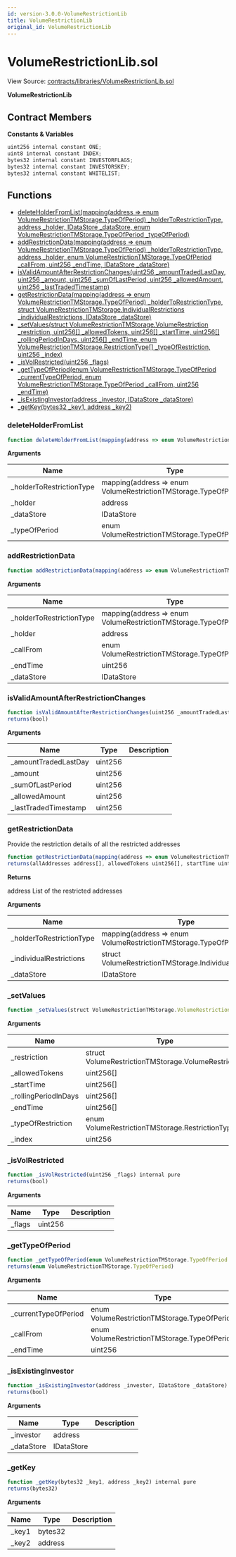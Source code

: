 ```yaml
---
id: version-3.0.0-VolumeRestrictionLib
title: VolumeRestrictionLib
original_id: VolumeRestrictionLib
---
```


# VolumeRestrictionLib.sol

View Source: [contracts/libraries/VolumeRestrictionLib.sol](../../../contracts/libraries/VolumeRestrictionLib.sol)

**VolumeRestrictionLib**

## Contract Members
**Constants & Variables**

```js
uint256 internal constant ONE;
uint8 internal constant INDEX;
bytes32 internal constant INVESTORFLAGS;
bytes32 internal constant INVESTORSKEY;
bytes32 internal constant WHITELIST;

```

## Functions

- [deleteHolderFromList(mapping(address => enum VolumeRestrictionTMStorage.TypeOfPeriod) _holderToRestrictionType, address _holder, IDataStore _dataStore, enum VolumeRestrictionTMStorage.TypeOfPeriod _typeOfPeriod)](#deleteholderfromlist)
- [addRestrictionData(mapping(address => enum VolumeRestrictionTMStorage.TypeOfPeriod) _holderToRestrictionType, address _holder, enum VolumeRestrictionTMStorage.TypeOfPeriod _callFrom, uint256 _endTime, IDataStore _dataStore)](#addrestrictiondata)
- [isValidAmountAfterRestrictionChanges(uint256 _amountTradedLastDay, uint256 _amount, uint256 _sumOfLastPeriod, uint256 _allowedAmount, uint256 _lastTradedTimestamp)](#isvalidamountafterrestrictionchanges)
- [getRestrictionData(mapping(address => enum VolumeRestrictionTMStorage.TypeOfPeriod) _holderToRestrictionType, struct VolumeRestrictionTMStorage.IndividualRestrictions _individualRestrictions, IDataStore _dataStore)](#getrestrictiondata)
- [_setValues(struct VolumeRestrictionTMStorage.VolumeRestriction _restriction, uint256[] _allowedTokens, uint256[] _startTime, uint256[] _rollingPeriodInDays, uint256[] _endTime, enum VolumeRestrictionTMStorage.RestrictionType[] _typeOfRestriction, uint256 _index)](#_setvalues)
- [_isVolRestricted(uint256 _flags)](#_isvolrestricted)
- [_getTypeOfPeriod(enum VolumeRestrictionTMStorage.TypeOfPeriod _currentTypeOfPeriod, enum VolumeRestrictionTMStorage.TypeOfPeriod _callFrom, uint256 _endTime)](#_gettypeofperiod)
- [_isExistingInvestor(address _investor, IDataStore _dataStore)](#_isexistinginvestor)
- [_getKey(bytes32 _key1, address _key2)](#_getkey)

### deleteHolderFromList

```js
function deleteHolderFromList(mapping(address => enum VolumeRestrictionTMStorage.TypeOfPeriod) _holderToRestrictionType, address _holder, IDataStore _dataStore, enum VolumeRestrictionTMStorage.TypeOfPeriod _typeOfPeriod) public nonpayable
```

**Arguments**

| Name        | Type           | Description  |
| ------------- |------------- | -----|
| _holderToRestrictionType | mapping(address => enum VolumeRestrictionTMStorage.TypeOfPeriod) |  | 
| _holder | address |  | 
| _dataStore | IDataStore |  | 
| _typeOfPeriod | enum VolumeRestrictionTMStorage.TypeOfPeriod |  | 

### addRestrictionData

```js
function addRestrictionData(mapping(address => enum VolumeRestrictionTMStorage.TypeOfPeriod) _holderToRestrictionType, address _holder, enum VolumeRestrictionTMStorage.TypeOfPeriod _callFrom, uint256 _endTime, IDataStore _dataStore) public nonpayable
```

**Arguments**

| Name        | Type           | Description  |
| ------------- |------------- | -----|
| _holderToRestrictionType | mapping(address => enum VolumeRestrictionTMStorage.TypeOfPeriod) |  | 
| _holder | address |  | 
| _callFrom | enum VolumeRestrictionTMStorage.TypeOfPeriod |  | 
| _endTime | uint256 |  | 
| _dataStore | IDataStore |  | 

### isValidAmountAfterRestrictionChanges

```js
function isValidAmountAfterRestrictionChanges(uint256 _amountTradedLastDay, uint256 _amount, uint256 _sumOfLastPeriod, uint256 _allowedAmount, uint256 _lastTradedTimestamp) public view
returns(bool)
```

**Arguments**

| Name        | Type           | Description  |
| ------------- |------------- | -----|
| _amountTradedLastDay | uint256 |  | 
| _amount | uint256 |  | 
| _sumOfLastPeriod | uint256 |  | 
| _allowedAmount | uint256 |  | 
| _lastTradedTimestamp | uint256 |  | 

### getRestrictionData

Provide the restriction details of all the restricted addresses

```js
function getRestrictionData(mapping(address => enum VolumeRestrictionTMStorage.TypeOfPeriod) _holderToRestrictionType, struct VolumeRestrictionTMStorage.IndividualRestrictions _individualRestrictions, IDataStore _dataStore) public view
returns(allAddresses address[], allowedTokens uint256[], startTime uint256[], rollingPeriodInDays uint256[], endTime uint256[], typeOfRestriction enum VolumeRestrictionTMStorage.RestrictionType[])
```

**Returns**

address List of the restricted addresses

**Arguments**

| Name        | Type           | Description  |
| ------------- |------------- | -----|
| _holderToRestrictionType | mapping(address => enum VolumeRestrictionTMStorage.TypeOfPeriod) |  | 
| _individualRestrictions | struct VolumeRestrictionTMStorage.IndividualRestrictions |  | 
| _dataStore | IDataStore |  | 

### _setValues

```js
function _setValues(struct VolumeRestrictionTMStorage.VolumeRestriction _restriction, uint256[] _allowedTokens, uint256[] _startTime, uint256[] _rollingPeriodInDays, uint256[] _endTime, enum VolumeRestrictionTMStorage.RestrictionType[] _typeOfRestriction, uint256 _index) internal pure
```

**Arguments**

| Name        | Type           | Description  |
| ------------- |------------- | -----|
| _restriction | struct VolumeRestrictionTMStorage.VolumeRestriction |  | 
| _allowedTokens | uint256[] |  | 
| _startTime | uint256[] |  | 
| _rollingPeriodInDays | uint256[] |  | 
| _endTime | uint256[] |  | 
| _typeOfRestriction | enum VolumeRestrictionTMStorage.RestrictionType[] |  | 
| _index | uint256 |  | 

### _isVolRestricted

```js
function _isVolRestricted(uint256 _flags) internal pure
returns(bool)
```

**Arguments**

| Name        | Type           | Description  |
| ------------- |------------- | -----|
| _flags | uint256 |  | 

### _getTypeOfPeriod

```js
function _getTypeOfPeriod(enum VolumeRestrictionTMStorage.TypeOfPeriod _currentTypeOfPeriod, enum VolumeRestrictionTMStorage.TypeOfPeriod _callFrom, uint256 _endTime) internal pure
returns(enum VolumeRestrictionTMStorage.TypeOfPeriod)
```

**Arguments**

| Name        | Type           | Description  |
| ------------- |------------- | -----|
| _currentTypeOfPeriod | enum VolumeRestrictionTMStorage.TypeOfPeriod |  | 
| _callFrom | enum VolumeRestrictionTMStorage.TypeOfPeriod |  | 
| _endTime | uint256 |  | 

### _isExistingInvestor

```js
function _isExistingInvestor(address _investor, IDataStore _dataStore) internal view
returns(bool)
```

**Arguments**

| Name        | Type           | Description  |
| ------------- |------------- | -----|
| _investor | address |  | 
| _dataStore | IDataStore |  | 

### _getKey

```js
function _getKey(bytes32 _key1, address _key2) internal pure
returns(bytes32)
```

**Arguments**

| Name        | Type           | Description  |
| ------------- |------------- | -----|
| _key1 | bytes32 |  | 
| _key2 | address |  | 


